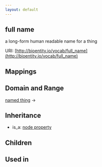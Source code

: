 ```yaml
---
layout: default
---
```


## full name


a long-form human readable name for a thing

URI: [http://bioentity.io/vocab/full_name](http://bioentity.io/vocab/full_name)
## Mappings


## Domain and Range

[named thing](NamedThing.html) -> 

## Inheritance

 *  is_a: [node property](node_property.html)

## Children


## Used in

